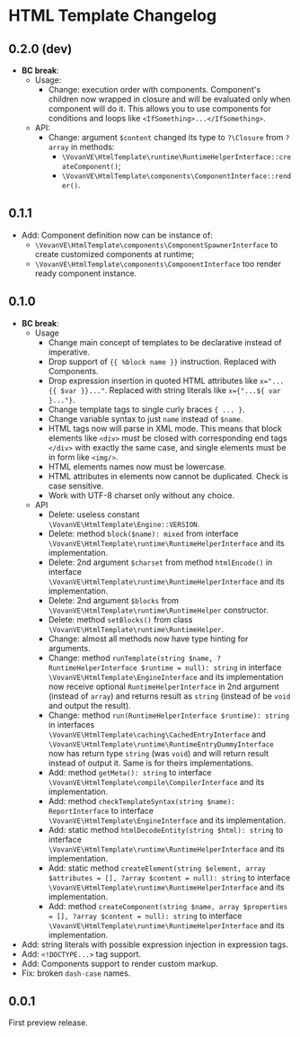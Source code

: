 HTML Template Changelog
=======================

0.2.0 (dev)
-----

*   **BC break**:
    *   Usage:
        *   Change: execution order with components. Component's children now wrapped in closure
            and will be evaluated only when component will do it. This allows you to use
            components for conditions and loops like `<IfSomething>...</IfSomething>`.
    *   API:
        *   Change: argument `$content` changed its type to `?\Closure` from `?array` in methods:
            *   `\VovanVE\HtmlTemplate\runtime\RuntimeHelperInterface::createComponent()`;
            *   `\VovanVE\HtmlTemplate\components\ComponentInterface::render()`.

0.1.1
-----

*   Add: Component definition now can be instance of:
    *   `\VovanVE\HtmlTemplate\components\ComponentSpawnerInterface` to create
        customized components at runtime;
    *   `\VovanVE\HtmlTemplate\components\ComponentInterface` too render ready
        component instance.

0.1.0
-----

*   **BC break**:
    *   Usage
        *   Change main concept of templates to be declarative instead of imperative.
        *   Drop support of `{{ %block name }}` instruction. Replaced with Components.
        *   Drop expression insertion in quoted HTML attributes like `x="...{{ $var }}..."`.
            Replaced with string literals like `x={"...${ var }..."}`.
        *   Change template tags to single curly braces `{ ... }`.
        *   Change variable syntax to just `name` instead of `$name`.
        *   HTML tags now will parse in XML mode. This means that block elements
            like `<div>` must be closed with corresponding end tags `</div>` with exactly
            the same case, and single elements must be in form like `<img/>`.
        *   HTML elements names now must be lowercase.
        *   HTML attributes in elements now cannot be duplicated. Check is case sensitive.
        *   Work with UTF-8 charset only without any choice.
    *   API
        *   Delete: useless constant `\VovanVE\HtmlTemplate\Engine::VERSION`.
        *   Delete: method `block($name): mixed` from interface
            `\VovanVE\HtmlTemplate\runtime\RuntimeHelperInterface` and its implementation.
        *   Delete: 2nd argument `$charset` from method `htmlEncode()` in interface
            `\VovanVE\HtmlTemplate\runtime\RuntimeHelperInterface` and its implementation.
        *   Delete: 2nd argument `$blocks` from
            `\VovanVE\HtmlTemplate\runtime\RuntimeHelper` constructor.
        *   Delete: method `setBlocks()` from class 
            `\VovanVE\HtmlTemplate\runtime\RuntimeHelper`.
        *   Change: almost all methods now have type hinting for arguments.
        *   Change: method
            `runTemplate(string $name, ?RuntimeHelperInterface $runtime = null): string`
            in interface `\VovanVE\HtmlTemplate\EngineInterface` and its implementation
            now receive optional `RuntimeHelperInterface` in 2nd argument (instead of `array`)
            and returns result as `string` (instead of be `void` and output the result).
        *   Change: method `run(RuntimeHelperInterface $runtime): string`
            in interfaces `\VovanVE\HtmlTemplate\caching\CachedEntryInterface`
            and `\VovanVE\HtmlTemplate\runtime\RuntimeEntryDummyInterface`
            now has return type `string` (was `void`) and will return result instead of
            output it. Same is for theirs implementations.
        *   Add: method `getMeta(): string` to interface
            `\VovanVE\HtmlTemplate\compile\CompilerInterface` and its implementation.
        *   Add: method `checkTemplateSyntax(string $name): ReportInterface` to interface
            `\VovanVE\HtmlTemplate\EngineInterface` and its implementation.
        *   Add: static method `htmlDecodeEntity(string $html): string` to interface
            `\VovanVE\HtmlTemplate\runtime\RuntimeHelperInterface` and its implementation.
        *   Add: static method
            `createElement(string $element, array $attributes = [], ?array $content = null): string`
            to interface `\VovanVE\HtmlTemplate\runtime\RuntimeHelperInterface`
            and its implementation.
        *   Add: method
            `createComponent(string $name, array $properties = [], ?array $content = null): string`
            to interface `\VovanVE\HtmlTemplate\runtime\RuntimeHelperInterface`
            and its implementation.
*   Add: string literals with possible expression injection in expression tags.
*   Add: `<!DOCTYPE...>` tag support.
*   Add: Components support to render custom markup.
*   Fix: broken `dash-case` names.

0.0.1
-----

First preview release.
